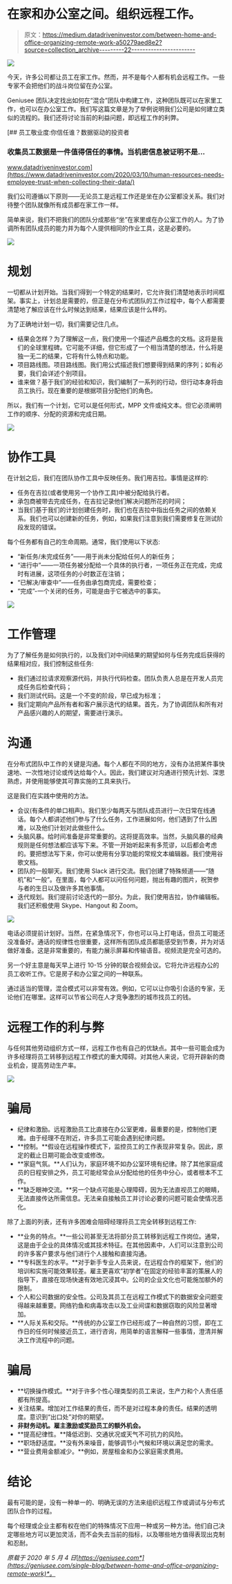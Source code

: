# 在家和办公室之间。组织远程工作。

> 原文：<https://medium.datadriveninvestor.com/between-home-and-office-organizing-remote-work-a50279aed8e2?source=collection_archive---------22----------------------->

![](img/e58e666c1a327c4102639f91bfd706fc.png)

今天，许多公司都让员工在家工作。然而，并不是每个人都有机会远程工作。一些专家不会把他们的战斗岗位留在办公室。

Geniusee 团队决定找出如何在“混合”团队中构建工作，这种团队既可以在家里工作，也可以在办公室工作。我们写这篇文章是为了举例说明我们公司是如何建立类似的流程的。我们还将讨论当前的利益问题，即远程工作的利弊。

[](https://www.datadriveninvestor.com/2020/03/10/human-resources-needs-employee-trust-when-collecting-their-data/) [## 员工敬业度:你信任谁？数据驱动的投资者

### 收集员工数据是一件值得信任的事情。当机密信息被证明不是…

www.datadriveninvestor.com](https://www.datadriveninvestor.com/2020/03/10/human-resources-needs-employee-trust-when-collecting-their-data/) 

我们公司遵循以下原则——无论员工是远程工作还是坐在办公室都没关系。我们对待整个团队就像所有成员都在家工作一样。

简单来说，我们不把我们的团队分成那些“坐”在家里或在办公室工作的人。为了协调所有团队成员的能力并为每个人提供相同的作业工具，这是必要的。

![](img/34847de3d42eb29d27339cc8e22c8ad1.png)

# 规划

一切都从计划开始。当我们得到一个特定的结果时，它允许我们清楚地表示时间框架。事实上，计划总是需要的，但正是在分布式团队的工作过程中，每个人都需要清楚地了解应该在什么时候达到结果，结果应该是什么样的。

为了正确地计划一切，我们需要记住几点。

*   结果会怎样？为了理解这一点，我们使用一个描述产品概念的文档。这将是我们的全球里程碑。它可能不详细，但它形成了一个相当清楚的想法，什么将是独一无二的结果，它将有什么特点和功能。
*   项目路线图。项目路线图。我们用公式描述我们想要得到结果的序列；如有必要，我们会详述个别项目。
*   谁来做？基于我们的经验和知识，我们编制了一系列的行动，但行动本身将由员工执行。现在重要的是根据项目分配他们的角色。

所以，我们有一个计划，它可以是任何形式，MPP 文件或纯文本。但它必须阐明工作的顺序、分配的资源和完成日期。

![](img/9dafba80168329b0f629d2ee7a6ee330.png)

# 协作工具

在计划之后，我们在团队协作工具中反映任务。我们用吉拉。事情是这样的:

*   任务在吉拉(或者使用另一个协作工具)中被分配给执行者。
*   承包商被带去完成任务，在吉拉记录他们解决问题所花的时间；
*   当我们基于我们的计划创建任务时，我们也在吉拉中指出任务之间的依赖关系。我们也可以创建新的任务，例如，如果我们注意到我们需要修复在测试阶段发现的错误。

每个任务都有自己的生命周期。通常，我们使用以下状态:

*   “新任务/未完成任务”——用于尚未分配给任何人的新任务；
*   “进行中”——一项任务被分配给一个具体的执行者，一项任务正在完成，完成时有进展，这项任务的小时数正在注销；
*   “已解决/审查中”——任务由承包商完成，需要检查；
*   “完成”-一个关闭的任务，可能是由于它被选中的事实。

![](img/1fd3bab2664d966a62fe38cb3e9e36e0.png)

# 工作管理

为了了解任务是如何执行的，以及我们对中间结果的期望如何与任务完成后获得的结果相对应，我们控制这些任务:

*   我们通过拉请求观察源代码，并执行代码检查。团队负责人总是在开发人员完成任务后检查代码；
*   我们测试代码。这是一个不变的阶段，早已成为标准；
*   我们定期向产品所有者和客户展示迭代的结果。首先，为了协调团队和所有对产品感兴趣的人的期望，需要进行演示。

# 沟通

在分布式团队中工作的关键是沟通。每个人都在不同的地方，没有办法把某件事快速地、一次性地讨论或传达给每个人。因此，我们建议对沟通进行预先计划、深思熟虑，并使用能够使其可靠实施的工具来执行。

这是我们在实践中使用的方法。

*   会议(有条件的单口相声)。我们至少每两天与团队成员进行一次日常在线通话。每个人都讲述他们参与了什么任务，工作进展如何，他们遇到了什么困难，以及他们计划对此做些什么。
*   头脑风暴。给时间准备是非常重要的。这将提高效率。当然，头脑风暴的经典规则是任何想法都应该写下来。不管一开始听起来有多荒谬，以后都会考虑的。要把想法写下来，你可以使用有分享功能的常规文本编辑器。我们使用谷歌文档。
*   团队的一般聊天。我们使用 Slack 进行交流。我们创建了特殊频道——“随机”和“一般”。在里面，每个人都可以问任何问题，抛出有趣的图片，祝贺参与者的生日以及做许多其他事情。
*   迭代规划。我们提前讨论迭代的一部分。为此，我们使用吉拉，协作编辑板。我们还积极使用 Skype、Hangout 和 Zoom。

![](img/6030798b88885b3ae79c3e796d75c89d.png)

电话必须提前计划好。当然，在紧急情况下，你也可以马上打电话，但员工可能还没准备好。通话的规律性也很重要，这样所有团队成员都能感受到节奏，并为对话做好准备。这是非常重要的，有能力展示屏幕和传输语音。视频流是完全可选的。

另一个好主意是每天早上进行 10-15 分钟的联合视频会议。它将允许远程办公的员工收听工作。它是房子和办公室之间的一种联系。

通过适当的管理，混合模式可以非常有效。例如，它可以让你吸引合适的专家，无论他们在哪里。这样可以节省公司在人才竞争激烈的城市找员工的钱。

# 远程工作的利与弊

与任何其他劳动组织方式一样，远程工作也有自己的优缺点。其中一些可能会成为许多经理将员工转移到远程工作模式的重大障碍。对其他人来说，它将开辟新的商业机会，提高劳动生产率。

![](img/490ab3f806bab8dfb128d2fecf88627f.png)

# 骗局

*   纪律和激励。远程激励员工比直接在办公室更难，最重要的是，控制他们更难。由于经理不在附近，许多员工可能会遇到纪律问题。
*   **控制。**假设在远程操作模式下，监控员工的工作表现非常复杂。因此，原定的截止日期可能会改变或修改。
*   **家庭气氛。**人们认为，家庭环境不如办公室环境有纪律。除了其他家庭成员的日程安排之外，员工可能经常会从分配给他的任务中分心，或者根本不工作。
*   **缺乏眼神交流。**另一个缺点可能是心理障碍，因为无法直视员工的眼睛，无法直接传达所需信息。无法亲自接触员工并讨论必要的问题可能会使情况恶化。

除了上面的列表，还有许多困难会阻碍经理将员工完全转移到远程工作:

*   **业务的特点。**一些公司甚至无法将部分员工转移到远程工作岗位。通常，这是由于企业的具体情况或其技术特征。在其他因素中，人们可以注意到公司的许多客户要求与他们进行个人接触和直接沟通。
*   **专科医生的水平。**对于新手专业人员来说，在远程合作的框架下，他们的培训和实施可能效果较差。雇主更喜欢“初学者”在固定的经验丰富的策展人的指导下，直接在现场快速有效地沉浸其中。公司的企业文化也可能施加额外的限制。
*   个人和公司数据的安全性。公司及其员工在远程工作模式下的数据安全问题变得越来越重要。网络钓鱼和病毒攻击以及工业间谍和数据窃取的风险显著增加。
*   **人际关系和交际。**传统的办公室工作已经形成了一种自然的习惯，即在工作日的任何时候接近员工，进行咨询，用简单的语言解释一些事情，澄清并解决工作流程中的问题。

# 骗局

*   **切换操作模式。**对于许多个性心理类型的员工来说，生产力和个人责任感都有所提高。
*   关注结果。增加对工作结果的责任，而不是对过程本身的责任。结果的透明度。意识到“出口处”对你的期望。
*   **非财务动机。雇主激励或奖励员工的额外机会。**
*   **提高纪律性。**降低迟到、交通状况或天气不可抗力的风险。
*   **职场舒适度。**没有外来噪音，能够调节小气候和环境以满足您的需求。
*   **营业费用金额减少。**例如，房屋租金和办公家庭需求费用。

# 结论

最有可能的是，没有一种单一的、明确无误的方法来组织远程工作或调试与分布式团队合作的过程。

每个经理或企业主都有权在他们的特殊情况下应用一种或另一种方法。他们自己决定哪些地方可以更加灵活，而不会失去当前的指标，以及哪些地方值得表现出克制和忍耐。

*原载于 2020 年 5 月 4 日*[*https://geniusee.com*](https://geniusee.com/single-blog/between-home-and-office-organizing-remote-work)*。*